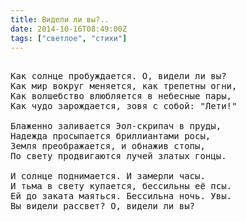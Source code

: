 ```yaml
---
title: Видели ли вы?..
date: 2014-10-16T08:49:00Z
tags: ["светлое", "стихи"]
---
```


<pre>

Как солнце пробуждается. О, видели ли вы?
Как мир вокруг меняется, как трепетны огни,
Как волшебство влюбляется в небесные пары,
Как чудо зарождается, зовя с собой: "Лети!"

Блаженно заливается Эол-скрипач в пруды,
Надежда просыпается бриллиантами росы,
Земля преображается, и обнажив стопы,
По свету продвигаются лучей златых гонцы.

И солнце поднимается. И замерли часы.
И тьма в свету купается, бессильны её псы.
Ей до заката маяться. Бессильна ночь. Увы.
Вы видели рассвет? О, видели ли вы?

</pre>